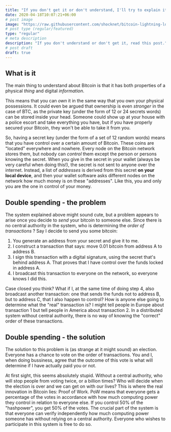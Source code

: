 ```yaml
---
title: "If you don't get it or don't understand, I'll try to explain it to you."
date: 2020-04-18T10:07:21+06:00
# post image
image: "https://raw.githubusercontent.com/shocknet/bitcoin-lightning-logo/master/LOGO-01.png"
# post type (regular/featured)
type: "regular"
# meta description
description: "If you don't understand or don't get it, read this post."
# post draft
draft: true
---
```


## What is it

The main thing to understand about Bitcoin is that it has both properties of a physical *thing* and digital *information*.

This means that you can *own* it in the same way that you own your physical possessions. It could even be argued that ownership is even *stronger* in the case of BTC, as the private key (under the form of 12 or 24 secrets words) can be stored inside your head. Someone could show up at your house with a police escort and take everything you have, but if you have properly secured your Bitcoin, they won't be able to take it from you.

So, having a secret key (under the form of a set of 12 random words) means that you have control over a certain amount of Bitcoin. These coins are "located" everywhere and nowhere. Every node on the Bitcoin network stores them, but nobody can *control* them except the person or persons knowing the secret. When you give in the secret in your wallet (always be very careful when doing this!), the secret is not sent to anyone over the internet. Instead, a list of *addresses* is derived from this secret **on your local device**, and then your wallet software asks different nodes on the network how much money is on these "addresses". Like this, you and only you are the one in control of your money.

## Double spending - the problem

The system explained above might sound cute, but a problem appears to arise once you decide to *send* your bitcoin to someone else. Since there is no central authority in the system, who is determining the *order of transactions* ? Say I decide to send you some bitcoin:

1. You generate an address from your secret and give it to me.
2. I construct a transaction that says: move 0.01 bitcoin from address A to address B.
3. I sign this transaction with a digital signature, using the secret that's behind address A. That proves that I have control over the funds locked in address A.
4. I broadcast this transaction to everyone on the network, so everyone knows I did this.

Case closed you think? What if I, at the same time of doing step 4, also broadcast another transaction: one that sends the funds not to address B, but to address C, that I also happen to control? How is anyone else going to determine what the "real" transaction is? I might tell people in Europe about transaction 1 but tell people in America about transaction 2. In a distributed system without central authority, there is no way of knowing the "correct" order of these transactions.

## Double spending - the solution

The solution to this problem is (as strange at it might sound) an election. Everyone has a chance to vote on the order of transactions. You and I, when doing bussiness, agree that the outcome of this vote is what will determine if I have actually paid you or not. 

At first sight, this seems absolutely stupid. Without a central authority, who will stop people from voting twice, or a billion times? Who will decide when the election is over and we can get on with our lives? This is where the real innovation in Bitcoin lies: Proof of Work. PoW means that everyone gets a percentage of the votes in accordance with how much computing power they control in relation to everyone else. If you control 50% of the "hashpower", you get 50% of the votes. The crucial part of the system is that everyone can verify independently how much computing power someone has without relying on a central authority. Everyone who wishes to participate in this system is free to do so.  